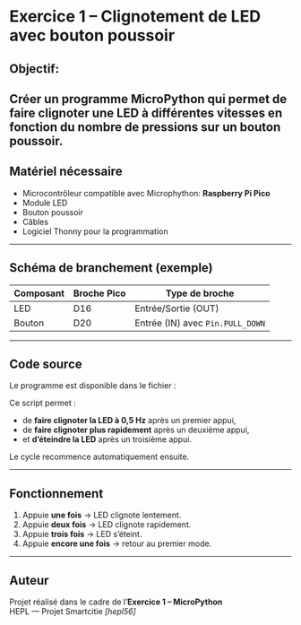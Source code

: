 #  Exercice 1 – Clignotement de LED avec bouton poussoir

##  Objectif:
Créer un programme **MicroPython** qui permet de faire clignoter une LED à différentes vitesses en fonction du **nombre de pressions sur un bouton poussoir**.
---

##  Matériel nécessaire
-  Microcontrôleur  compatible avec Microphython: **Raspberry Pi Pico**
-  Module LED
- Bouton poussoir
- Câbles
- Logiciel Thonny pour la programmation

---

## Schéma de branchement (exemple)

| Composant | Broche Pico | Type de broche |
|------------|--------------|----------------|
| LED        | D16          | Entrée/Sortie (OUT)   |
| Bouton     |  D20         | Entrée (IN) avec `Pin.PULL_DOWN` |

---

## Code source
Le programme est disponible dans le fichier :  



Ce script permet :
- de **faire clignoter la LED à 0,5 Hz** après un premier appui,  
- de **faire clignoter plus rapidement** après un deuxième appui,  
- et **d’éteindre la LED** après un troisième appui.

Le cycle recommence automatiquement ensuite.

---

##  Fonctionnement
1. Appuie **une fois** → LED clignote lentement.  
2. Appuie **deux fois** → LED clignote rapidement.  
3. Appuie **trois fois** → LED s’éteint.  
4. Appuie **encore une fois** → retour au premier mode.  

---

##  Auteur
Projet réalisé dans le cadre de l’**Exercice 1 – MicroPython**  
HEPL — Projet Smartcitie 
*[hepl56]*  
